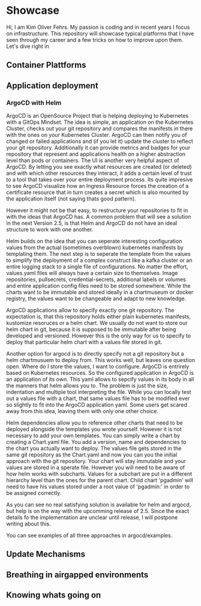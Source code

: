 # Showcase

Hi, I am Kim Oliver Fehrs. My passion is coding and in recent years I focus on infrastructure. This repository will showcase typical platforms that I have seen through my career and a few tricks on how to improve upon them. Let's dive right in


## Container Plattforms


## Application deployment

### ArgoCD with Helm

ArgoCD is an OpenSource Project that is helping deploying to Kubernetes with a GitOps Mindset. The idea is simple, an application on the Kubernetes Cluster, checks out your git repository and compares the manifests in there with the ones on your Kubernetes Cluster. ArgoCD can then notify you of changed or failed applications and (if you let it) update the cluster to reflect your git repository. Additionally it can provide metrics and badges for your repository that represent and applications health on a higher abstraction level than pods or containers. The UI is another very helpful aspect of ArgoCD. By letting you see exactly what resources are created (or deleted) and with which other resources they interact, it adds a certain level of trust to a tool that takes over your entire deployment process. Its quite impresive to see ArgoCD visualize how an Ingress Resource forces the creation of a certificate resource that in turn creates a secret which is also mounted by the application itself (not saying thats good pattern). 

However it might not be that easy, to restructure your repositories to fit in with the ideas that ArgoCD has. A common problem that will see a solution in the next Version 2.5, is that Helm and ArgoCD do not have an ideal structure to work with one another. 

Helm builds on the idea that you can seperate interesting configuration values from the actual (sometimes overblown) kubernetes manifests by templating them. The next step is to seperate the template from the values to simplify the deployment of a complex construct like a kafka cluster or an entire logging stack to a single file of configurations. No matter the effort, values.yaml files will always have a certain size to themselves. Image repositories, pullsecrets, credential-secrets, additional labels or volumes and entire application config files need to be stored somewhere. While the charts want to be immutable and stored ideally in a chartmuseum or docker registry, the values want to be changeable and adapt to new knowledge. 

ArgoCD applications allow to specify exactly one git repository. The expectation is, that this repository holds either plain kubernetes manifests, kustomize resoruces or a helm chart. We usually do not want to store our helm chart in git, because it is supposed to be immutable after being developed and versioned. However this is the only way for us to specify to deploy that particular helm chart with a values file stored in git.

Another option for argocd is to directly specify not a git repository but a helm chartmusuem to deploy from. This works well, but leaves one question open. Where do I store the values, I want to configure. ArgoCD is entrirely based on Kubernetes resources. So the configured application in ArgoCD is an application of its own. This yaml allows to sepcify values in its body in all the manners that helm allows you to. The problem is just the size, indentation and multiple tool interpreting the file. While you can locally test out a values file with a chart, that same values file has to be modified ever so slightly to fit into the ArgoCD application yaml. Some users get scared away from this idea, leaving them with only one other choice.

Helm dependencies allow you to reference other charts that need to be deployed alongside the templates you wrote yourself. However it is not necessary to add your own templates. You can simply write a chart by creating a Chart.yaml file. You add a version, name and dependencies to the chart you actually want to deploy. The values file gets stored in the same git repository as the Chart.yaml and now you can you the initial approach with the git repository. Your chart will stay immutable and your values are stored in a sperate file. However you will need to be aware of how helm works with subcharts. Values for a subchart are put in a different hierarchy level than the ones for the parent chart. Child chart 'pgadmin' will need to have his values stored under a root value of 'pgadmin:' in order to be assigned correctly.

As you can see no real satisfying solution is available for helm and argocd, but help is on the way with the upcomming release of 2.5. Since the exact details fo the implementation are unclear until release, I will postpone writing about this.

You can see examples of all three approaches in argocd/examples.

## Update Mechanisms


## Breathing in airgapped environments


## Knowing whats going on
